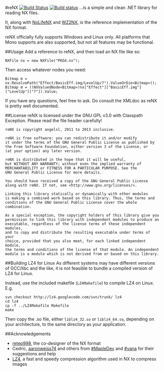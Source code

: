 #reNX [![Build Status](https://travis-ci.org/angelsl/ms-reNX.svg?branch=master)](https://travis-ci.org/angelsl/ms-reNX) [![Build status](https://ci.appveyor.com/api/projects/status/j4xok1y5d45itkrk/branch/master?svg=true)](https://ci.appveyor.com/project/angelsl/ms-renx)
...is a simple and clean .NET library for reading NX files.

It, along with [NoLifeNX](https://github.com/NoLifeDev/NoLifeNx) and [WZ2NX](https://github.com/angelsl/ms-wz2nx), is the reference implementation of the NX format.

reNX officially fully supports Windows and Linux only. All platforms that Mono supports are also supported, but not all features may be functional.

##Usage
Add a reference to reNX, and then load an NX file like so:

    NXFile nx = new NXFile("PKG4.nx");

Then access whatever nodes you need:

    Bitmap m = nx.ResolvePath("Effect/BasicEff.img/LevelUp/7").ValueOrDie<Bitmap>();
    Bitmap m = ((NXValuedNode<Bitmap>)nx["Effect"]["BasicEff.img"]["LevelUp"]["7"]).Value;

If you have any questions, feel free to ask. Do consult the XMLdoc as reNX is pretty well documented.

##License
reNX is licensed under the GNU GPL v3.0 with Classpath Exception. Please read the file header carefully!

    reNX is copyright angelsl, 2011 to 2013 inclusive.

    reNX is free software: you can redistribute it and/or modify
    it under the terms of the GNU General Public License as published by
    the Free Software Foundation, either version 3 of the License, or
    (at your option) any later version.

    reNX is distributed in the hope that it will be useful,
    but WITHOUT ANY WARRANTY; without even the implied warranty of
    MERCHANTABILITY or FITNESS FOR A PARTICULAR PURPOSE. See the
    GNU General Public License for more details.

    You should have received a copy of the GNU General Public License
    along with reNX. If not, see <http://www.gnu.org/licenses/>.

    Linking this library statically or dynamically with other modules
    is making a combined work based on this library. Thus, the terms and
    conditions of the GNU General Public License cover the whole combination.

    As a special exception, the copyright holders of this library give you
    permission to link this library with independent modules to produce an
    executable, regardless of the license terms of these independent modules,
    and to copy and distribute the resulting executable under terms of your
    choice, provided that you also meet, for each linked independent module,
    the terms and conditions of the license of that module. An independent
    module is a module which is not derived from or based on this library.

##Building LZ4 for Linux
As different systems may have different versions of GCC/libc and the like, it is not feasible to bundle a compiled version of LZ4 for Linux.

Instead, use the included makefile (`LZ4Makefile`) to compile LZ4 on Linux. E.g.

    svn checkout http://lz4.googlecode.com/svn/trunk/ lz4
    cd lz4
    cp -f ../LZ4Makefile Makefile
    make
    
Then copy the .so file, either `liblz4_32.so` or `liblz4_64.so`, depending on your architecture, to the same directory as your application.

##Acknowledgements
 * [retep998](https://github.com/retep998), the co-designer of the NX format
 * Cedric, [aaronweiss74](https://github.com/aaronweiss74) and others from [#MapleDev](irc://irc.fyrechat.net/MapleDev) and [#vana](irc://irc.fyrechat.net/vana) for their suggestions and help
 * [LZ4](http://code.google.com/p/lz4/), a fast and speedy compression algorithm used in NX to compress images